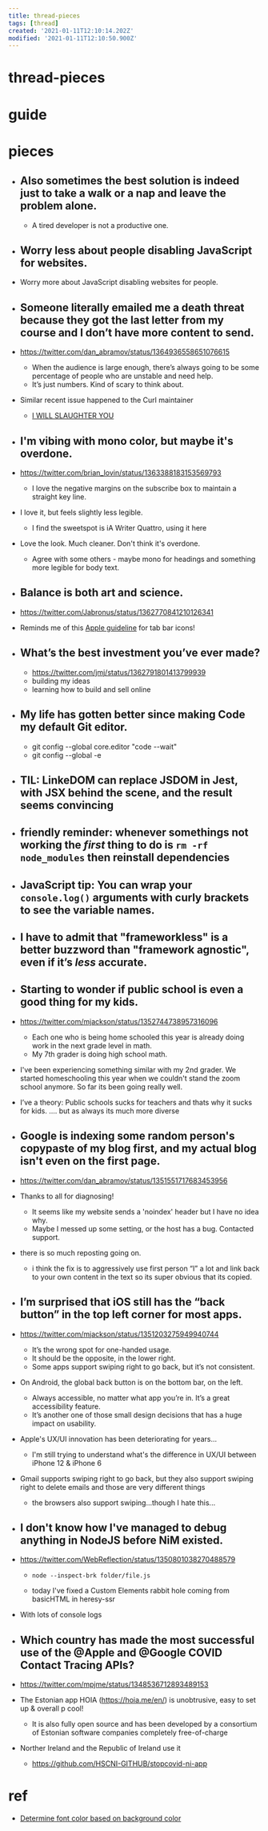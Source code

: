 ```yaml
---
title: thread-pieces
tags: [thread]
created: '2021-01-11T12:10:14.202Z'
modified: '2021-01-11T12:10:50.900Z'
---
```


# thread-pieces

# guide

# pieces

- ## Also sometimes the best solution is indeed just to take a walk or a nap and leave the problem alone.
  - A tired developer is not a productive one.

- ## Worry less about people disabling JavaScript for websites.
- Worry more about JavaScript disabling websites for people.

- ## Someone literally emailed me a death threat because they got the last letter from my course and I don’t have more content to send. 
- https://twitter.com/dan_abramov/status/1364936558651076615
  - When the audience is large enough, there’s always going to be some percentage of people who are unstable and need help. 
  - It’s just numbers. Kind of scary to think about.
- Similar recent issue happened to the Curl maintainer
  - [I WILL SLAUGHTER YOU](https://daniel.haxx.se/blog/2021/02/19/i-will-slaughter-you/)

- ## I'm vibing with mono color, but maybe it's overdone.
- https://twitter.com/brian_lovin/status/1363388183153569793
  - I love the negative margins on the subscribe box to maintain a straight key line.
- I love it, but feels slightly less legible. 
  - I find the sweetspot is iA Writer Quattro, using it here
- Love the look. Much cleaner. Don't think it's overdone. 
  - Agree with some others - maybe mono for headings and something more legible for body text.

- ## Balance is both art and science.
- https://twitter.com/Jabronus/status/1362770841210126341
- Reminds me of this [Apple guideline](https://developer.apple.com/design/human-interface-guidelines/ios/bars/tab-bars/) for tab bar icons! 

- ## What’s the best investment you’ve ever made?
  - https://twitter.com/jmj/status/1362791801413799939
  - building my ideas
  - learning how to build and sell online

- ## My life has gotten better since making Code my default Git editor.
  - git config --global core.editor "code --wait"
  - git config --global -e

- ## TIL: LinkeDOM can replace JSDOM in Jest, with JSX behind the scene, and the result seems convincing

- ## friendly reminder: whenever somethings not working the *first* thing to do is `rm -rf node_modules` then reinstall dependencies

- ## JavaScript tip: You can wrap your `console.log()` arguments with curly brackets to see the variable names.

- ## I have to admit that "frameworkless" is a better buzzword than "framework agnostic", even if it’s *less* accurate.

- ## Starting to wonder if public school is even a good thing for my kids. 
- https://twitter.com/mjackson/status/1352744738957316096
  - Each one who is being home schooled this year is already doing work in the next grade level in math. 
  - My 7th grader is doing high school math.
- I've been experiencing something similar with my 2nd grader.  We started homeschooling this year when we couldn't stand the zoom school anymore.  So far its been going really well.
- I’ve a theory: Public schools sucks for teachers and thats why it sucks for kids. .... but as always its much more diverse 

- ## Google is indexing some random person's copypaste of my blog first, and my actual blog isn't even on the first page.
- https://twitter.com/dan_abramov/status/1351551717683453956
- Thanks to all for diagnosing! 
  - It seems like my website sends a 'noindex' header but I have no idea why. 
  - Maybe I messed up some setting, or the host has a bug. Contacted support.
- there is so much reposting going on. 
  - i think the fix is to aggressively use first person “I” a lot and link back to your own content in the text so its super obvious that its copied.

- ## I’m surprised that iOS still has the “back button” in the top left corner for most apps. 
- https://twitter.com/mjackson/status/1351203275949940744
  - It’s the wrong spot for one-handed usage. 
  - It should be the opposite, in the lower right.
  - Some apps support swiping right to go back, but it’s not consistent.
- On Android, the global back button is on the bottom bar, on the left. 
  - Always accessible, no matter what app you’re in. It’s a great accessibility feature. 
  - It’s another one of those small design decisions that has a huge impact on usability.
- Apple's UX/UI innovation has been deteriorating for years...
  - I'm still trying to understand what's the difference in UX/UI between iPhone 12 & iPhone 6
- Gmail supports swiping right to go back, but they also support swiping right to delete emails and those are very different things
  - the browsers also support swiping...though I hate this...

- ## I don't know how I've managed to debug anything in NodeJS before NiM existed.
- https://twitter.com/WebReflection/status/1350801038270488579
  - `node --inspect-brk folder/file.js`

  - today I've fixed a Custom Elements rabbit hole coming from basicHTML in heresy-ssr
- With lots of console logs

- ## Which country has made the most successful use of the @Apple  and @Google COVID Contact Tracing APIs?
- https://twitter.com/mpjme/status/1348536712893489153
- The Estonian app HOIA (https://hoia.me/en/) is unobtrusive, easy to set up & overall p cool!
  - It is also fully open source and has been developed by a consortium of Estonian software companies completely free-of-charge
- Norther Ireland and the Republic of Ireland use it
  - https://github.com/HSCNI-GITHUB/stopcovid-ni-app

# ref

- [Determine font color based on background color](https://stackoverflow.com/questions/1855884/determine-font-color-based-on-background-color)

